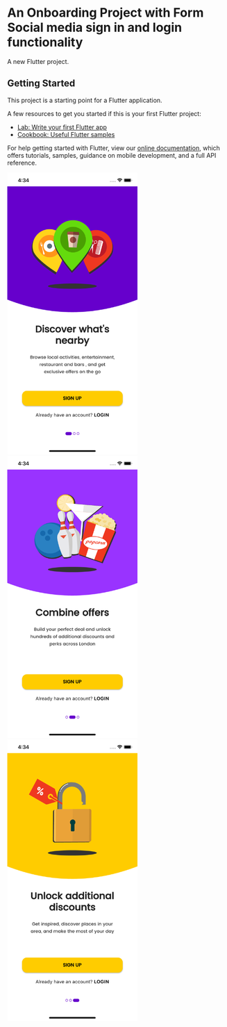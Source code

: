 # An Onboarding Project with Form Social media sign in and login functionality

A new Flutter project.

## Getting Started

This project is a starting point for a Flutter application.

A few resources to get you started if this is your first Flutter project:

- [Lab: Write your first Flutter app](https://flutter.io/docs/get-started/codelab)
- [Cookbook: Useful Flutter samples](https://flutter.io/docs/cookbook)

For help getting started with Flutter, view our 
[online documentation](https://flutter.io/docs), which offers tutorials, 
samples, guidance on mobile development, and a full API reference.

<img src="FirstPage.png" width="300">  <img src="SecondPage.png" width="300">  <img src="ThirdPage.png" width="300">

